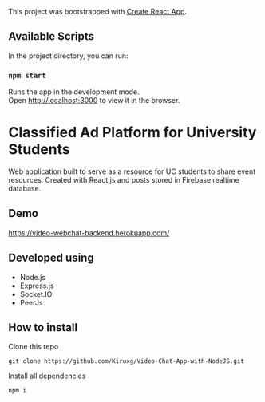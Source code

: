 This project was bootstrapped with [Create React App](https://github.com/facebook/create-react-app).

## Available Scripts

In the project directory, you can run:

### `npm start`

Runs the app in the development mode.<br />
Open [http://localhost:3000](http://localhost:3000) to view it in the browser.

# Classified Ad Platform for University Students

Web application built to serve as a resource for UC students to share event resources. Created with React.js and posts stored in Firebase realtime database.

## Demo

https://video-webchat-backend.herokuapp.com/

## Developed using

- Node.js
- Express.js
- Socket.IO
- PeerJs

## How to install

Clone this repo

    git clone https://github.com/Kiruxg/Video-Chat-App-with-NodeJS.git

Install all dependencies

    npm i
